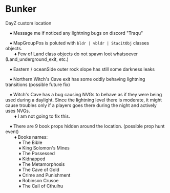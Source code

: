 # Bunker
DayZ custom location

&emsp;♦ Message me if noticed any lightning bugs on discord "Traqu"  
  
&emsp;♦ MapGroupPos is poluted with `bldr | vbldr | StacitObj` classes objects.  
&emsp;&emsp;♦ Few of Land class objects do not spawn loot whatsoever (Land_underground_exit, etc.)  
  
&emsp;♦ Eastern / oceanSide outer rock slope has still some darkness leaks  

&emsp;♦ Northern Witch's Cave exit has some oddly behaving lightning transitions (possible future fix)  

&emsp;♦ Witch's Cave has a bug causing NVGs to behave as if they were being used during a daylight. Since the lightning level there is moderate, it might cause troubles only if a players goes there during the night and actively uses NVGs.   
&emsp;&emsp;♦ I am not going to fix this.  

&emsp;♦ There are 9 book props hidden around the location. (possible prop hunt event)  
&emsp;&emsp;♦ Books names:  
&emsp;&emsp;&emsp;♦ The Bible  
&emsp;&emsp;&emsp;♦ King Solomon's Mines  
&emsp;&emsp;&emsp;♦ The Possessed  
&emsp;&emsp;&emsp;♦ Kidnapped  
&emsp;&emsp;&emsp;♦ The Metamorphosis  
&emsp;&emsp;&emsp;♦ The Cave of Gold  
&emsp;&emsp;&emsp;♦ Crime and Punishment  
&emsp;&emsp;&emsp;♦ Robinson Crusoe  
&emsp;&emsp;&emsp;♦ The Call of Cthulhu
